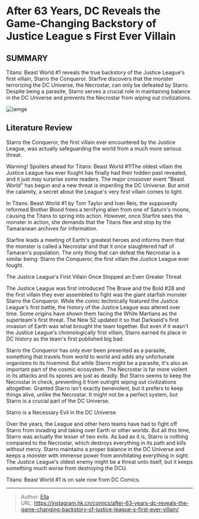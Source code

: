 # After 63 Years, DC Reveals the Game-Changing Backstory of Justice League s First Ever Villain


## SUMMARY 



  Titans: Beast World #1 reveals the true backstory of the Justice League&#39;s first villain, Starro the Conqueror.   Starfire discovers that the monster terrorizing the DC Universe, the Necrostar, can only be defeated by Starro.   Despite being a parasite, Starro serves a crucial role in maintaining balance in the DC Universe and prevents the Necrostar from wiping out civilizations.  

![iamge](https://static1.srcdn.com/wordpress/wp-content/uploads/2023/12/batman-starro.jpg)

## Literature Review

Starro the Conqueror, the first villain ever encountered by the Justice League, was actually safeguarding the world from a much more serious threat.




Warning! Spoilers ahead for Titans: Beast World #1!The oldest villain the Justice League has ever fought has finally had their hidden past revealed, and it just may surprise some readers. The major crossover event &#34;Beast World&#34; has begun and a new threat is imperiling the DC Universe. But amid the calamity, a secret about the League&#39;s very first villain comes to light.




In Titans: Beast World #1 by Tom Taylor and Ivan Reis, the supposedly reformed Brother Blood frees a terrifying alien from one of Saturn&#39;s moons, causing the Titans to spring into action. However, once Starfire sees the monster in action, she demands that the Titans flee and stop by the Tamaranean archives for information.

          

Starfire leads a meeting of Earth&#39;s greatest heroes and informs them that the monster is called a Necrostar and that it once slaughtered half of Tamaran&#39;s population. The only thing that can defeat the Necrostar is a similar being: Starro the Conqueror, the first villain the Justice League ever fought.


 The Justice League&#39;s First Villain Once Stopped an Even Greater Threat 
          




The Justice League was first introduced The Brave and the Bold #28 and the first villain they ever assembled to fight was the giant starfish monster Starro the Conqueror. While the comic technically featured the Justice League&#39;s first battle, the history of the Justice League was altered over time. Some origins have shown them facing the White Martians as the superteam&#39;s first threat. The New 52 updated it so that Darkseid&#39;s first invasion of Earth was what brought the team together. But even if it wasn&#39;t the Justice League&#39;s chronologically first villain, Starro earned its place in DC history as the team&#39;s first published big bad.

Starro the Conqueror has only ever been presented as a parasite, something that travels from world to world and adds any unfortunate organisms to its hivemind. But while Starro might be a parasite, it&#39;s also an important part of the cosmic ecosystem. The Necrostar is far more violent in its attacks and its spores are just as deadly. But Starro seems to keep the Necrostar in check, preventing it from outright wiping out civilizations altogether. Granted Starro isn&#39;t exactly benevolent, but it prefers to keep things alive, unlike the Necrostar. It might not be a perfect system, but Starro is a crucial part of the DC Universe.






 Starro is a Necessary Evil in the DC Universe 
          

Over the years, the League and other hero teams have had to fight off Starro from invading and taking over Earth or other worlds. But all this time, Starro was actually the lesser of two evils. As bad as it is, Starro is nothing compared to the Necrostar, which destroys everything in its path and kills without mercy. Starro maintains a proper balance in the DC Universe and keeps a monster with immense power from annihilating everything in sight. The Justice League&#39;s oldest enemy might be a threat unto itself, but it keeps something much worse from destroying the DCU.

Titans: Beast World #1 is on sale now from DC Comics.



---

> Author: [Ella](https://instagram.hk.cn/)  
> URL: https://instagram.hk.cn/comics/after-63-years-dc-reveals-the-game-changing-backstory-of-justice-league-s-first-ever-villain/  

